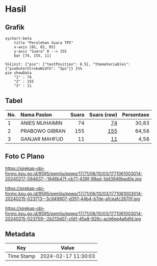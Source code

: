 # Hasil

## Grafik

```mermaid
xychart-beta
    title "Perolehan Suara TPS"
    x-axis [01, 02, 03]
    y-axis "Suara" 0 --> 155
    bar [74, 155, 11]
```

```mermaid
%%{init: {"pie": {"textPosition": 0.5}, "themeVariables": {"pieOuterStrokeWidth": "5px"}} }%%
pie showData
    "1" : 74
    "2" : 155
    "3" : 11
```

## Tabel

| No. | Nama Paslon    | Suara | Suara (raw) | Persentase |
|:--- |:-------------- | -----:| -----------:| ----------:|
| 1   | ANIES MUHAIMIN | 74    | [74][p-1]   | 30,83      |
| 2   | PRABOWO GIBRAN | 155   | [155][p-2]  | 64,58      |
| 3   | GANJAR MAHFUD  | 11    | [11][p-3]   | 4,58       |


[p-1]: https://github.com/gigit-pemilu/pemilu-2024-17-bengkulu/blob/main/pilpres/hitung-suara/sub/17-bengkulu/sub/71-kota-bengkulu/sub/06-ratu-agung/sub/1003-nusa-indah/sub/014-tps/sub/paslon-1.txt
[p-2]: https://github.com/gigit-pemilu/pemilu-2024-17-bengkulu/blob/main/pilpres/hitung-suara/sub/17-bengkulu/sub/71-kota-bengkulu/sub/06-ratu-agung/sub/1003-nusa-indah/sub/014-tps/sub/paslon-2.txt
[p-3]: https://github.com/gigit-pemilu/pemilu-2024-17-bengkulu/blob/main/pilpres/hitung-suara/sub/17-bengkulu/sub/71-kota-bengkulu/sub/06-ratu-agung/sub/1003-nusa-indah/sub/014-tps/sub/paslon-3.txt

## Foto C Plano

https://sirekap-obj-formc.kpu.go.id/9595/pemilu/ppwp/17/71/06/10/03/1771061003014-20240217-094637--1846b47f-cb71-439f-99ad-1dd3846bed0e.jpg

https://sirekap-obj-formc.kpu.go.id/9595/pemilu/ppwp/17/71/06/10/03/1771061003014-20240215-023713--3c949907-d351-44b4-b7de-a1ceafc2670f.jpg

https://sirekap-obj-formc.kpu.go.id/9595/pemilu/ppwp/17/71/06/10/03/1771061003014-20240215-023759--2b213d07-cfd1-45a8-926c-acb6ee4a6dfd.jpg


## Metadata

| Key        | Value               |
| ---------- | ------------------- |
| Time Stamp | 2024-02-17 11:30:03 |




